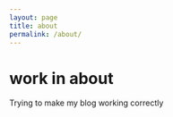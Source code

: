 ```yaml
---
layout: page
title: about
permalink: /about/
---
```


# work in about

Trying to make my blog working correctly
